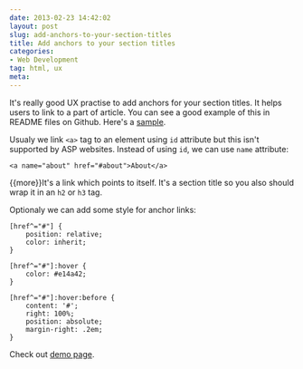```yaml
---
date: 2013-02-23 14:42:02
layout: post
slug: add-anchors-to-your-section-titles
title: Add anchors to your section titles
categories:
- Web Development
tag: html, ux
meta:
---
```


It's really good UX practise to add anchors for your section titles. It helps users to link to a part of article. You can see a good example of this in README files on Github. Here's a [sample][1].

Usualy we link `<a>` tag to an element using `id` attribute but this isn't supported by ASP websites. Instead of using `id`, we can use `name` attribute:

	<a name="about" href="#about">About</a>

{{more}}It's a link which points to itself. It's a section title so you also should wrap it in an `h2` or `h3` tag.

Optionaly we can add some style for anchor links:

	[href^="#"] {
		position: relative;
		color: inherit;
	}

	[href^="#"]:hover {
		color: #e14a42;
	}

	[href^="#"]:hover:before {
		content: '#';
		right: 100%;
		position: absolute;
		margin-right: .2em;
	}

Check out [demo page][2].

 [1]: https://github.com/Idered/zen-form
 [2]: http://jsfiddle.net/5HyPp/embedded/result/